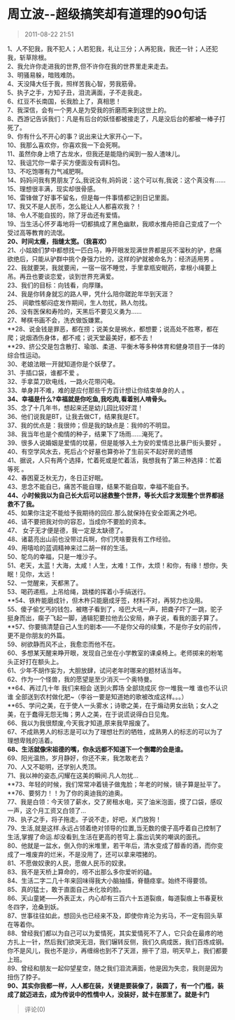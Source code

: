 # 周立波--超级搞笑却有道理的90句话
> 2011-08-22 21:51


1、人不犯我，我不犯人；人若犯我，礼让三分；人再犯我，我还一针；人还犯我，斩草除根。  
2、我允许你走进我的世界,但不许你在我的世界里走来走去。  
3、明骚易躲，暗贱难防。  
4、天没降大任于我，照样苦我心智，劳我筋骨。  
5、执子之手，方知子丑，泪流满面，子不走我走。  
6、红豆不长南国，长我脸上了，真相思！  
7、我深信，会有一个男人是为受我的折磨而来到这世上的。  
8、西游记告诉我们：凡是有后台的妖怪都被接走了，凡是没后台的都被一棒子打死了。  
9、你有什么不开心的事？说出来让大家开心一下。  
10、我那么喜欢你，你喜欢我一下会死啊。  
11、虽然你身上喷了古龙水，但我还是能隐约闻到一股人渣味儿。  
12、我诅咒你一辈子买方便面没有调料包。  
13、不吃饱哪有力气减肥啊。  
14、妈妈问我有男朋友了么,我说没有,妈妈说：这个可以有,我说：这个真没有……  
15、理想很丰满，现实却很骨感。  
16、雷锋做了好事不留名，但是每一件事情都记到日记里面。  
17、我又不是人民币，怎么能让人人都喜欢我？！  
18、令人不能自拔的，除了牙齿还有爱情。  
19、当生活心怀歹毒地将一切都搞成了黑色幽默，我顺水推舟把自己变成了一个受过高等教育的流氓。  
**20、时间太瘦，指缝太宽。（我喜欢）**  
21、小姑娘们梦中都想找一匹白马，睁开眼发现满世界都是灰不溜秋的驴，悲痛欲绝后，只能从驴群中挑个身强力壮的，这样的驴就被命名为：经济适用男 。  
22、我就要哭，我就要闹，一宿一宿不睡觉，手里拿瓶安眠药，拿根小绳要上吊。再丑也要谈恋爱，谈到世界充满爱。  
23、我们的目标：向钱看，向厚赚。  
24、我是你转身就忘的路人甲，凭什么陪你蹉跎年华到天涯？  
25、 间歇性郁闷症发作期间，生人勿扰，熟人勿找。  
26、没有医保和寿险的，天黑后不要见义勇为……  
27、琴棋书画不会，洗衣做饭嫌累。  
**28、说金钱是罪恶，都在捞；说美女是祸水，都想要；说高处不胜寒，都在爬；说烟酒伤身体，都不戒；说天堂最美好，都不去！  
**29、挤公交是包含散打、瑜珈、柔道、平衡木等多种体育和健身项目于一体的综合性运动。  
30、老娘法眼一开就知道你是个妖孽了。  
31、手插口袋，谁都不爱 。  
32、手拿菜刀砍电线，一路火花带闪电。  
33、单身并不难，难的是应付那些千方百计想让你结束单身的人 。  
**34、幸福是什么?幸福就是你吃鱼,我吃肉,看着别人啃骨头。**  
35、念了十几年书，想起来还是幼儿园比较好混！  
36、他们说我是BT，让我去做CT，结果我是ET。  
37、我的优点是：我很帅；但是我的缺点是：我帅的不明显。  
38、我当年也是个痴情的种子，结果下了场雨……淹死了。  
39、很多人说婚姻是爱情的坟墓，但是能够入土为安的爱情总比暴尸街头要好 。  
40、有空学风水去，死后占个好墓也算弥补了生前买不起好房的遗憾  
41、据说，人只有两个选择，忙着死或是忙着活，我想我有了第三种选择：忙着等死 。  
42、春困夏乏秋无力，冬日正好眠。  
43、思念不能自已，痛苦不能自理，结果不能自取，幸福不能自予。  
**44、小时候我以为自己长大后可以拯救整个世界，等长大后才发现整个世界都拯救不了我。**  
45、如果你注定不能给予我期待的回应.那么就保持在安全距离之外吧。  
46、请不要把我对你的容忍，当成你不要脸的资本。  
47、 女子无才便是德，我一定是太缺德了。  
48、诸葛亮出山前也没带过兵啊，你们凭啥要我有工作经验。  
49、用嘻哈的蓝调精神来过二胡一样的生活。  
50、鸵鸟的幸福，只是一堆沙子。  
51、老天，太蓝！大海，太咸！人生，太难！工作，太烦！和你，有缘！想你，失眠！见你，太远！  
52、一觉醒来，天都黑了。  
53、喝药递瓶，上吊给绳，跳楼的挥着小手绢送行。  
**54、铁杵能磨成针，但木杵只能磨成牙签，材料不对，再努力也没用。  
55、傻子偷乞丐的钱包，被瞎子看到了，哑巴大吼一声，把聋子吓了一跳，驼子挺身而出，瘸子飞起一脚，通辑犯要拉他去公安局，麻子说，看我的面子算了。  
**57、你要搞清楚自己人生的剧本——不是你父母的续集，不是你子女的前传，更不是你朋友的外篇。  
59、树欲静而风不止，我愈恋而他不在。  
60、多想某天醒来睁开眼，发现自己坐在小学教室的课桌椅上。老师掷来的粉笔头正好打在额头上。  
61、少年不胡作妄为，大胆放肆，试问老年时哪来的题材话当年。  
62、作为一个怪兽，我的愿望是至少消灭一个奥特曼。  
**64、再过几十年 我们来相会 送到火葬场 全部烧成灰 你一堆我一堆 谁也不认识谁 全部送到农村做化肥~（李谷一要是知道她的歌被改成这样。。。）  
**65、学问之美，在于使人一头雾水；诗歌之美，在于煽动男女出轨；女人之美，在于蠢得无怨无悔；男人之美，在于说谎说得白日见鬼。  
66、我以为我很颓废,今天我才知道,原来我早报废了。  
67、不成熟男人的标志是可以为了理想壮烈的牺牲，成熟男人的标志的可以为了理想卑贱的活着。  
**68、生活就像宋祖德的嘴，你永远都不知道下一个倒霉的会是谁。**  
69、阳光温热，岁月静好，你还不来，我怎敢老去？  
70、人又不聪明，还学别人秃顶。  
71、我以神的姿态,闪耀在这美的瞬间.凡人勿扰…  
**73、年轻的时候，我们常常冲着镜子做鬼脸；年老的时候，镜子算是扯平了。  
**76、要努力！！为了你的奥迪我的迪奥。  
77、我是白领：今天领了薪水，交了房租水电，买了油米泡面，摸了口袋，感叹一声，这个月工资又白领了…  
78、执子之手，将子拖走。子说不走，好吧，关门放狗！  
79、生活,就是这样.永远占领着绝对领导的位置,当无数的傻子高呼着自己控制了生活,掌握了命运.却没看到,生活在更高的苍穹上.露出讥笑的嘲讽的面孔。  
80、他就是一盆水，倒入你的米堆里，若干年后，清水变成了醇香的酒，而你变成了一堆废弃的烂米，不是没用了，还可以拿来喂猪的。  
81、不愿做奴隶的人民，愿做人民币的奴隶。  
83、我不是天桥上算命的，唠不出那么多你爱听的磕。  
84、生活二字二几十年来回味得我大小脑抽搐，脊髓痉挛。始终不得要领。  
85、真的猛士，敢于直面自己未化妆的脸。  
86、天山童姥——外表正太，内心却有三百六十五道裂痕，每道裂痕上书春夏秋冬四字，沧桑到妖。  
87、世事往往如此，想回头也已经来不及，即使你肯沦为劣马，不一定有回头草在等着你。  
88、曾经我们都以为自己可以为爱情死，其实爱情死不了人，它只会在最疼的地方扎上一针，然后我们欲哭无泪，我们辗转反侧，我们久病成医，我们百炼成钢。你不是风儿，我也不是沙，再缠绵也到不了天涯，擦干了泪，明天早上，我们都要上班。  
89、曾经和朋友一起仰望星空，随之我们泪流满面，他是因为失恋，我则是因为扭伤了脖子。  
**90、其实你我都一样，人人都在装，关键是要装像了，装圆了，有一个门槛，装成了就迈进去，成为传说中的性情中人，没装好，就卡在那里了。就是卡门**
> 评论(0)

